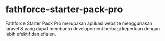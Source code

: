 # fathforce-starter-pack-pro
Fathforce Starter Pack Pro merupakan aplikasi website menggunakan laravel 8 yang dapat membantu developement berbagi keperluan dengan lebih efektif dan efisien.
